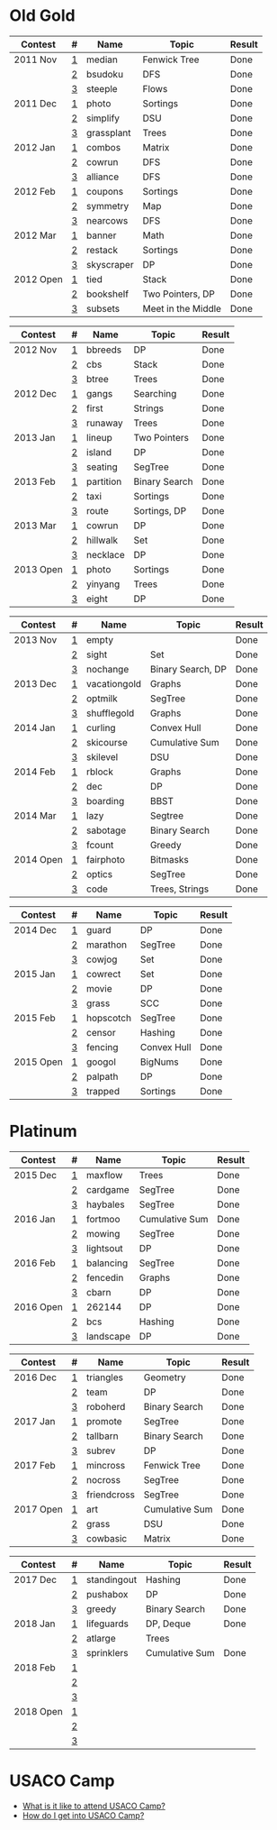 # Old Gold

| Contest         | #  | Name | Topic            | Result                 |
| ------------- | - | - | ---------------| ---------------------- |
| 2011 Nov | [1](http://www.usaco.org/index.php?page=viewproblem2&cpid=91) | median | Fenwick Tree | Done |
| | [2](http://www.usaco.org/index.php?page=viewproblem2&cpid=92) | bsudoku | DFS | Done |
| | [3](http://www.usaco.org/index.php?page=viewproblem2&cpid=93) | steeple | Flows | Done |
| 2011 Dec | [1](http://www.usaco.org/index.php?page=viewproblem2&cpid=100) | photo | Sortings | Done |
| | [2](http://www.usaco.org/index.php?page=viewproblem2&cpid=101) | simplify | DSU | Done |
| | [3](http://www.usaco.org/index.php?page=viewproblem2&cpid=102) | grassplant | Trees | Done |
| 2012 Jan | [1](http://www.usaco.org/index.php?page=viewproblem2&cpid=109) | combos | Matrix | Done |
| | [2](http://www.usaco.org/index.php?page=viewproblem2&cpid=110) | cowrun | DFS | Done |
| | [3](http://www.usaco.org/index.php?page=viewproblem2&cpid=111) | alliance | DFS | Done |
| 2012 Feb | [1](http://www.usaco.org/index.php?page=viewproblem2&cpid=118) | coupons | Sortings | Done |
| | [2](http://www.usaco.org/index.php?page=viewproblem2&cpid=119) | symmetry | Map | Done |
| | [3](http://www.usaco.org/index.php?page=viewproblem2&cpid=120) | nearcows | DFS | Done |
| 2012 Mar | [1](http://www.usaco.org/index.php?page=viewproblem2&cpid=127) | banner | Math | Done |
| | [2](http://www.usaco.org/index.php?page=viewproblem2&cpid=128) | restack | Sortings | Done |
| | [3](http://www.usaco.org/index.php?page=viewproblem2&cpid=129) | skyscraper | DP | Done |
| 2012 Open | [1](http://www.usaco.org/index.php?page=viewproblem2&cpid=137) | tied | Stack | Done |
| | [2](http://www.usaco.org/index.php?page=viewproblem2&cpid=138) | bookshelf | Two Pointers, DP | Done |
| | [3](http://www.usaco.org/index.php?page=viewproblem2&cpid=139) | subsets | Meet in the Middle | Done |

| Contest         | #  | Name | Topic            | Result                 |
| ------------- | - | - | ---------------| ---------------------- |
| 2012 Nov | [1](http://www.usaco.org/index.php?page=viewproblem2&cpid=193) | bbreeds | DP | Done |
| | [2](http://www.usaco.org/index.php?page=viewproblem2&cpid=194) | cbs | Stack | Done |
| | [3](http://www.usaco.org/index.php?page=viewproblem2&cpid=195) | btree | Trees | Done |
| 2012 Dec | [1](http://www.usaco.org/index.php?page=viewproblem2&cpid=211) | gangs | Searching | Done |
| | [2](http://www.usaco.org/index.php?page=viewproblem2&cpid=212) | first | Strings | Done |
| | [3](http://www.usaco.org/index.php?page=viewproblem2&cpid=213) | runaway | Trees | Done |
| 2013 Jan | [1](http://www.usaco.org/index.php?page=viewproblem2&cpid=229) | lineup | Two Pointers | Done |
| | [2](http://www.usaco.org/index.php?page=viewproblem2&cpid=230) | island | DP | Done |
| | [3](http://www.usaco.org/index.php?page=viewproblem2&cpid=231) | seating | SegTree | Done |
| 2013 Feb | [1](http://www.usaco.org/index.php?page=viewproblem2&cpid=247) | partition | Binary Search | Done |
| | [2](http://www.usaco.org/index.php?page=viewproblem2&cpid=248) | taxi | Sortings | Done |
| | [3](http://www.usaco.org/index.php?page=viewproblem2&cpid=249) | route | Sortings, DP | Done |
| 2013 Mar | [1](http://www.usaco.org/index.php?page=viewproblem2&cpid=265) | cowrun | DP | Done |
| | [2](http://www.usaco.org/index.php?page=viewproblem2&cpid=266) | hillwalk | Set | Done |
| | [3](http://www.usaco.org/index.php?page=viewproblem2&cpid=267) | necklace | DP | Done |
| 2013 Open | [1](http://www.usaco.org/index.php?page=viewproblem2&cpid=285) | photo | Sortings | Done |
| | [2](http://www.usaco.org/index.php?page=viewproblem2&cpid=286) | yinyang | Trees | Done |
| | [3](http://www.usaco.org/index.php?page=viewproblem2&cpid=287) | eight | DP | Done |

| Contest         | #  | Name | Topic            | Result                 |
| ------------- | - | - | ---------------| ---------------------- |
| 2013 Nov | [1](http://www.usaco.org/index.php?page=viewproblem2&cpid=346) | empty | | Done |
| | [2](http://www.usaco.org/index.php?page=viewproblem2&cpid=347) | sight | Set | Done |
| | [3](http://www.usaco.org/index.php?page=viewproblem2&cpid=348) | nochange | Binary Search, DP | Done |
| 2013 Dec | [1](http://www.usaco.org/index.php?page=viewproblem2&cpid=364) | vacationgold | Graphs | Done |
| | [2](http://www.usaco.org/index.php?page=viewproblem2&cpid=365) | optmilk | SegTree | Done |
| | [3](http://www.usaco.org/index.php?page=viewproblem2&cpid=366) | shufflegold | Graphs | Done |
| 2014 Jan | [1](http://www.usaco.org/index.php?page=viewproblem2&cpid=382) | curling | Convex Hull | Done |
| | [2](http://www.usaco.org/index.php?page=viewproblem2&cpid=383) | skicourse | Cumulative Sum | Done |
| | [3](http://www.usaco.org/index.php?page=viewproblem2&cpid=384) | skilevel | DSU | Done |
| 2014 Feb | [1](http://www.usaco.org/index.php?page=viewproblem2&cpid=400) | rblock | Graphs | Done |
| | [2](http://www.usaco.org/index.php?page=viewproblem2&cpid=401) | dec | DP | Done |
| | [3](http://www.usaco.org/index.php?page=viewproblem2&cpid=402) | boarding | BBST | Done |
| 2014 Mar | [1](http://www.usaco.org/index.php?page=viewproblem2&cpid=418) | lazy | Segtree | Done |
| | [2](http://www.usaco.org/index.php?page=viewproblem2&cpid=419) | sabotage | Binary Search | Done |
| | [3](http://www.usaco.org/index.php?page=viewproblem2&cpid=420) | fcount | Greedy | Done |
| 2014 Open | [1](http://www.usaco.org/index.php?page=viewproblem2&cpid=436) | fairphoto | Bitmasks | Done |
| | [2](http://www.usaco.org/index.php?page=viewproblem2&cpid=437) | optics | SegTree | Done |
| | [3](http://www.usaco.org/index.php?page=viewproblem2&cpid=438) | code | Trees, Strings | Done |

| Contest         | #  | Name | Topic            | Result                 |
| ------------- | - | - | ---------------| ---------------------- |
| 2014 Dec | [1](http://www.usaco.org/index.php?page=viewproblem2&cpid=494) | guard | DP | Done |
| | [2](http://www.usaco.org/index.php?page=viewproblem2&cpid=495) | marathon | SegTree | Done |
| | [3](http://www.usaco.org/index.php?page=viewproblem2&cpid=496) | cowjog | Set | Done |
| 2015 Jan | [1](http://www.usaco.org/index.php?page=viewproblem2&cpid=514) | cowrect | Set | Done |
| | [2](http://www.usaco.org/index.php?page=viewproblem2&cpid=515) | movie | DP | Done |
| | [3](http://www.usaco.org/index.php?page=viewproblem2&cpid=516) | grass | SCC | Done |
| 2015 Feb | [1](http://www.usaco.org/index.php?page=viewproblem2&cpid=532) | hopscotch | SegTree | Done |
| | [2](http://www.usaco.org/index.php?page=viewproblem2&cpid=533) | censor | Hashing | Done |
| | [3](http://www.usaco.org/index.php?page=viewproblem2&cpid=534) | fencing | Convex Hull | Done |
| 2015 Open | [1](http://www.usaco.org/index.php?page=viewproblem2&cpid=552) | googol | BigNums | Done |
| | [2](http://www.usaco.org/index.php?page=viewproblem2&cpid=553) | palpath | DP | Done |
| | [3](http://www.usaco.org/index.php?page=viewproblem2&cpid=554) | trapped | Sortings | Done |

# Platinum

| Contest         | #  | Name | Topic            | Result                 |
| ------------- | - | - | ---------------| ---------------------- |
| 2015 Dec | [1](http://www.usaco.org/index.php?page=viewproblem2&cpid=576) | maxflow | Trees | Done |
| | [2](http://www.usaco.org/index.php?page=viewproblem2&cpid=577) | cardgame | SegTree | Done |
| | [3](http://www.usaco.org/index.php?page=viewproblem2&cpid=578) | haybales | SegTree | Done |
| 2016 Jan | [1](http://www.usaco.org/index.php?page=viewproblem2&cpid=600) | fortmoo | Cumulative Sum | Done |
| | [2](http://www.usaco.org/index.php?page=viewproblem2&cpid=601) | mowing | SegTree | Done |
| | [3](http://www.usaco.org/index.php?page=viewproblem2&cpid=602) | lightsout | DP | Done |
| 2016 Feb | [1](http://www.usaco.org/index.php?page=viewproblem2&cpid=624) | balancing | SegTree | Done |
| | [2](http://www.usaco.org/index.php?page=viewproblem2&cpid=625) | fencedin | Graphs | Done |
| | [3](http://www.usaco.org/index.php?page=viewproblem2&cpid=626) | cbarn | DP | Done |
| 2016 Open | [1](http://www.usaco.org/index.php?page=viewproblem2&cpid=648) | 262144 | DP | Done |
| | [2](http://www.usaco.org/index.php?page=viewproblem2&cpid=649) | bcs | Hashing | Done |
| | [3](http://www.usaco.org/index.php?page=viewproblem2&cpid=650) | landscape | DP | Done |

| Contest         | #  | Name | Topic            | Result                 |
| ------------- | - | - | ---------------| ---------------------- |
| 2016 Dec | [1](http://www.usaco.org/index.php?page=viewproblem2&cpid=672) | triangles | Geometry | Done |
| | [2](http://www.usaco.org/index.php?page=viewproblem2&cpid=673) | team | DP | Done |
| | [3](http://www.usaco.org/index.php?page=viewproblem2&cpid=674) | roboherd | Binary Search | Done |
| 2017 Jan | [1](http://www.usaco.org/index.php?page=viewproblem2&cpid=696) | promote | SegTree | Done |
| | [2](http://www.usaco.org/index.php?page=viewproblem2&cpid=697) | tallbarn | Binary Search | Done |
| | [3](http://www.usaco.org/index.php?page=viewproblem2&cpid=698) | subrev | DP | Done |
| 2017 Feb | [1](http://www.usaco.org/index.php?page=viewproblem2&cpid=720) | mincross | Fenwick Tree | Done |
| | [2](http://www.usaco.org/index.php?page=viewproblem2&cpid=721) | nocross | SegTree | Done |
| | [3](http://www.usaco.org/index.php?page=viewproblem2&cpid=722) | friendcross | SegTree | Done |
| 2017 Open | [1](http://www.usaco.org/index.php?page=viewproblem2&cpid=744) | art | Cumulative Sum | Done |
| | [2](http://www.usaco.org/index.php?page=viewproblem2&cpid=745) | grass | DSU | Done |
| | [3](http://www.usaco.org/index.php?page=viewproblem2&cpid=746) | cowbasic | Matrix | Done |

| Contest         | #  | Name | Topic            | Result                 |
| ------------- | - | - | ---------------| ---------------------- |
| 2017 Dec | [1](http://www.usaco.org/index.php?page=viewproblem2&cpid=768) | standingout | Hashing | Done |
| | [2](http://www.usaco.org/index.php?page=viewproblem2&cpid=769) | pushabox | DP | Done |
| | [3](http://www.usaco.org/index.php?page=viewproblem2&cpid=770) | greedy | Binary Search | Done |
| 2018 Jan | [1](http://www.usaco.org/index.php?page=viewproblem2&cpid=792) | lifeguards | DP, Deque | Done |
| | [2](http://www.usaco.org/index.php?page=viewproblem2&cpid=793) | atlarge | Trees | |
| | [3](http://www.usaco.org/index.php?page=viewproblem2&cpid=794) | sprinklers | Cumulative Sum | Done |
| 2018 Feb | [1](http://www.usaco.org/index.php?page=viewproblem2&cpid=720) |  |  | |
| | [2](http://www.usaco.org/index.php?page=viewproblem2&cpid=721) |  |  | |
| | [3](http://www.usaco.org/index.php?page=viewproblem2&cpid=722) |  |  | |
| 2018 Open | [1](http://www.usaco.org/index.php?page=viewproblem2&cpid=744) |  |  | |
| | [2](http://www.usaco.org/index.php?page=viewproblem2&cpid=745) |  |  | |
| | [3](http://www.usaco.org/index.php?page=viewproblem2&cpid=746) |  |  | |

# USACO Camp
  * [What is it like to attend USACO Camp?](https://www.quora.com/What-is-it-like-to-attend-the-USACO-training-camp)
  * [How do I get into USACO Camp?](https://www.quora.com/How-do-I-get-into-the-USACO-training-camp)
